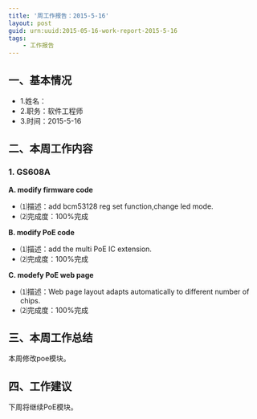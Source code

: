```yaml
---
title: '周工作报告：2015-5-16'
layout: post
guid: urn:uuid:2015-05-16-work-report-2015-5-16
tags:
    - 工作报告
---
```


## 一、基本情况

 - 1.姓名：
 - 2.职务：软件工程师
 - 3.时间：2015-5-16

## 二、本周工作内容

### 1. GS608A

**A. modify firmware code**

 - ⑴描述：add bcm53128 reg set function,change led mode.
 - ⑵完成度：100%完成
 
**B. modify PoE code**

 - ⑴描述：add the multi PoE IC extension.
 - ⑵完成度：100%完成
 
**C. modefy PoE web page**

 - ⑴描述：Web page layout adapts automatically to different number of chips.
 - ⑵完成度：100%完成

## 三、本周工作总结

本周修改poe模块。

## 四、工作建议

下周将继续PoE模块。